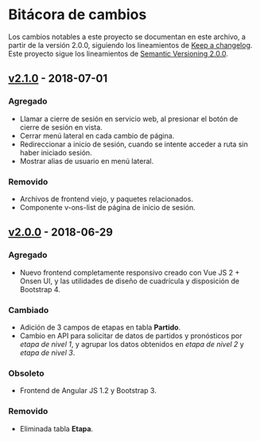 # Bitácora de cambios
Los cambios notables a este proyecto se documentan en este archivo, a partir de la versión 2.0.0, siguiendo los lineamientos de [Keep a changelog](https://keepachangelog.com/en/1.0.0/). Este proyecto sigue los lineamientos de [Semantic Versioning 2.0.0](https://semver.org/spec/v2.0.0.html).

## [v2.1.0](https://github.com/guillegr123/QuinielaWeb/tree/v2.1.0) - 2018-07-01

### Agregado
- Llamar a cierre de sesión en servicio web, al presionar el botón de cierre de sesión en vista.
- Cerrar menú lateral en cada cambio de página.
- Redireccionar a inicio de sesión, cuando se intente acceder a ruta sin haber iniciado sesión.
- Mostrar alias de usuario en menú lateral.

### Removido
- Archivos de frontend viejo, y paquetes relacionados.
- Componente v-ons-list de página de inicio de sesión.


## [v2.0.0](https://github.com/guillegr123/QuinielaWeb/tree/v2.0.0) - 2018-06-29

### Agregado
- Nuevo frontend completamente responsivo creado con Vue JS 2 + Onsen UI, y las utilidades de diseño de cuadrícula y disposición de Bootstrap 4.

### Cambiado
- Adición de 3 campos de etapas en tabla **Partido**.
- Cambio en API para solicitar de datos de partidos y pronósticos por *etapa de nivel 1*, y agrupar los datos obtenidos en *etapa de nivel 2* y *etapa de nivel 3*.

### Obsoleto
- Frontend de Angular JS 1.2 y Bootstrap 3.

### Removido
- Eliminada tabla **Etapa**.
